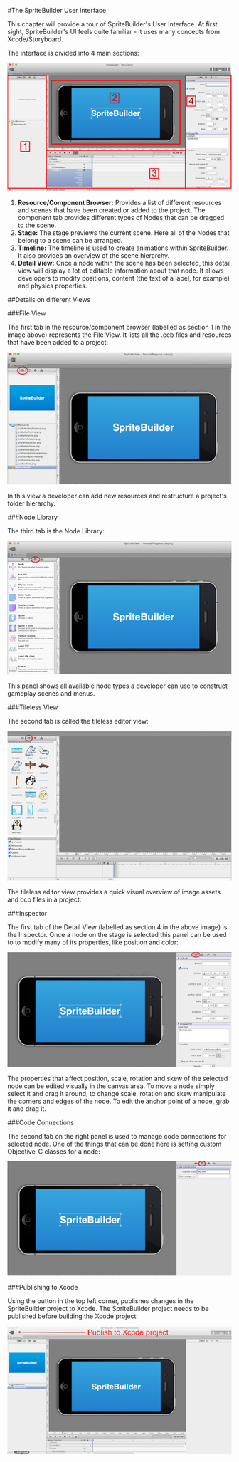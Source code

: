 #The SpriteBuilder User Interface


This chapter will provide a tour of SpriteBuilder's User Interface. At first sight, SpriteBuilder's UI feels quite familiar - it uses many concepts from Xcode/Storyboard.

The interface is divided into 4 main sections:

![image](../_images/editor/ui-overview.png)

1. **Resource/Component Browser:** Provides a list of different resources and scenes that have been created or added to the project. The component tab provides different types of Nodes that can be dragged to the scene.
2. **Stage:** The stage previews the current scene. Here all of the Nodes that belong to a scene can be arranged.
3. **Timeline:** The timeline is used to create animations within SpriteBuilder. It also provides an overview of the scene hierarchy.
4. **Detail View:** Once a node within the scene has been selected, this detail view will display a lot of editable information about that node. It allows developers to modify positions, content (the text of a label, for example) and physics properties.

##Details on different Views

###File View

The first tab in the resource/component browser (labelled as section 1 in the image above) represents the File View. It lists all the .ccb files and resources that have been added to a project:

![image](../_images/editor/ui-file-view.png)

In this view a developer can add new resources and restructure a project's folder hierarchy.

###Node Library

The third tab is the Node Library:

![image](../_images/editor/ui-node-library-view.png)

This panel shows all available node types a developer can use to construct gameplay scenes and menus.


###Tileless View

The second tab is called the tileless editor view:

![image](../_images/editor/ui-tileless-view.png)

The tileless editor view provides a quick visual overview of image assets and ccb files in a project.

###Inspector

The first tab of the Detail View (labelled as section 4 in the above image) is the Inspector. Once a node on the stage is selected this panel can be used to to modify many of its properties, like position and color:

![image](../_images/editor/ui-inspector-view.png)

The properties that affect position, scale, rotation and skew of the selected node can be edited visually in the canvas area. To move a node simply select it and drag it around, to change scale, rotation and skew manipulate the corners and edges of the node. To edit the anchor point of a node, grab it and drag it.

###Code Connections

The second tab on the right panel is used to manage code connections for selected node. One of the things that can be done here is setting custom Objective-C classes for a node:

![image](../_images/editor/ui-code-connections-view.png)

###Publishing to Xcode

Using the button in the top left corner, publishes changes in the SpriteBuilder project to  Xcode. The SpriteBuilder project needs to be published before building the Xcode project:

![image](../_images/editor/ui-publish-button.png)